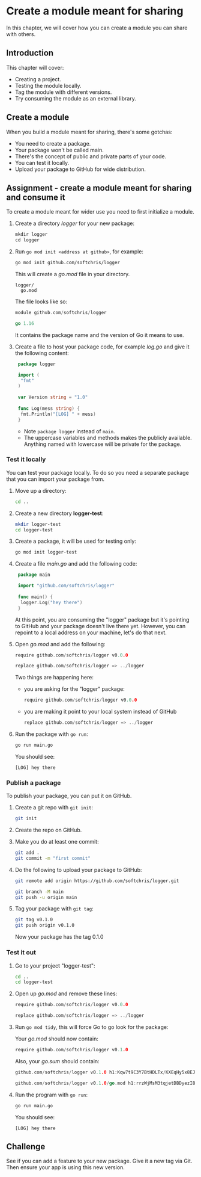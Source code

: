 # Create a module meant for sharing

In this chapter, we will cover how you can create a module you can share with others.

## Introduction

This chapter will cover:

- Creating a project.
- Testing the module locally.
- Tag the module with different versions.
- Try consuming the module as an external library.

## Create a module

When you build a module meant for sharing, there's some gotchas:

- You need to create a package.
- Your package won't be called main.
- There's the concept of public and private parts of your code.
- You can test it locally.
- Upload your package to GitHub for wide distribution.

## Assignment - create a module meant for sharing and consume it

To create a module meant for wider use you need to first initialize a module.

1. Create a directory *logger* for your new package:

   ```go
   mkdir logger
   cd logger   
   ```

1. Run `go mod init <address at github>`, for example:

   ```bash
   go mod init github.com/softchris/logger
   ```

   This will create a *go.mod* file in your directory.

   ```output
   logger/
     go.mod
   ```

   The file looks like so:

   ```go
   module github.com/softchris/logger

   go 1.16
   ```

   It contains the package name and the version of Go it means to use.

1. Create a file to host your package code, for example *log.go* and give it the following content:

   ```go
    package logger

    import (
     "fmt"
    )
    
    var Version string = "1.0"
    
    func Log(mess string) {
     fmt.Println("[LOG] " + mess)
    }
   ```

   - Note `package logger` instead of `main`.
   - The uppercase variables and methods makes the publicly available. Anything named with lowercase will be private for the package.

### Test it locally

You can test your package locally. To do so you need a separate package that you can import your package from.

1. Move up a directory:

   ```bash
   cd ..
   ```

1. Create a new directory **logger-test**:

   ```bash
   mkdir logger-test
   cd logger-test
   ```

1. Create a package, it will be used for testing only:

   ```bash
   go mod init logger-test
   ```

1. Create a file *main.go* and add the following code:

   ```go
    package main

    import "github.com/softchris/logger"
    
    func main() {
     logger.Log("hey there")
    }
   ```

   At this point, you are consuming the "logger" package but it's pointing to GitHub and your package doesn't live there yet. However, you can repoint to a local address on your machine, let's do that next.

1. Open *go.mod* and add the following:

   ```go
   require github.com/softchris/logger v0.0.0

   replace github.com/softchris/logger => ../logger
   ```

   Two things are happening here:
  
   - you are asking for the "logger" package:
  
      ```go
      require github.com/softchris/logger v0.0.0
      ```

   - you are making it point to your local system instead of GitHub

      ```go
      replace github.com/softchris/logger => ../logger
      ```

1. Run the package with `go run`:

    ```bash
    go run main.go
    ```

    You should see:

    ```output
    [LOG] hey there
    ```
  
### Publish a package

To publish your package, you can put it on GitHub.

1. Create a git repo with `git init`:

   ```bash
   git init
   ```

1. Create the repo on GitHub.

1. Make you do at least one commit:

    ```bash
    git add .
    git commit -m "first commit"
    ```

1. Do the following to upload your package to GitHub:

   ```bash
   git remote add origin https://github.com/softchris/logger.git

   git branch -M main
   git push -u origin main
   ```

1. Tag your package with `git tag`:

   ```bash
   git tag v0.1.0
   git push origin v0.1.0
   ```

   Now your package has the tag 0.1.0

### Test it out

1. Go to your project "logger-test":

   ```bash
   cd ..
   cd logger-test
   ```

1. Open up *go.mod* and remove these lines:

   ```go
   require github.com/softchris/logger v0.0.0

   replace github.com/softchris/logger => ../logger
   ```

1. Run `go mod tidy`, this will force Go to go look for the package:

   Your *go.mod* should now contain:

   ```go
   require github.com/softchris/logger v0.1.0
   ```

   Also, your *go.sum* should contain:

   ```go
   github.com/softchris/logger v0.1.0 h1:Kqw7t9C3Y7BtHDLTx/KXEqHy5x8EJxrLian742S0di0=

   github.com/softchris/logger v0.1.0/go.mod h1:rrzWjMsM3tqjetDBDyezI8mFCjGucF/b5RSAqptKF/M=
   ```

1. Run the program with `go run`:

   ```bash
   go run main.go
   ```

   You should see:

   ```output
   [LOG] hey there
   ```

## Challenge

See if you can add a feature to your new package. Give it a new tag via Git. Then ensure your app is using this new version.

